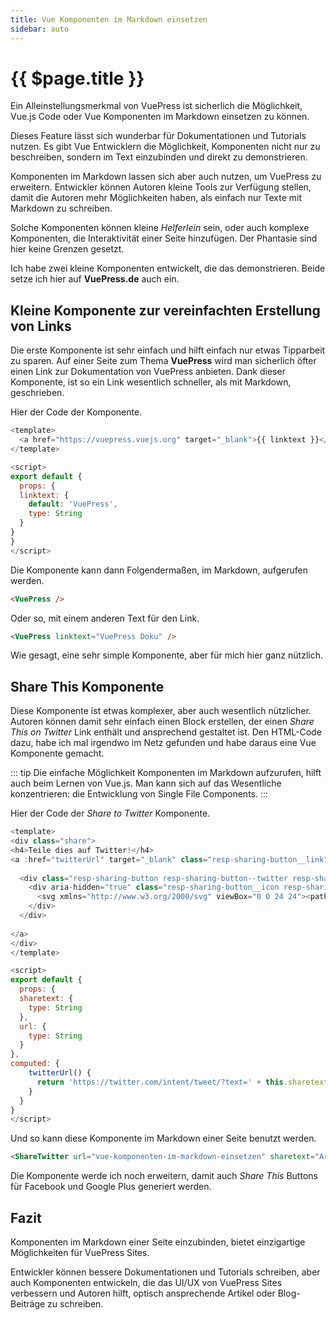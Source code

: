 ```yaml
---
title: Vue Komponenten im Markdown einsetzen
sidebar: auto
---
```

# {{ $page.title }}

Ein Alleinstellungsmerkmal von VuePress ist sicherlich die Möglichkeit, Vue.js Code oder Vue Komponenten im Markdown einsetzen zu können.

Dieses Feature lässt sich wunderbar für Dokumentationen und Tutorials nutzen. Es gibt Vue Entwicklern die Möglichkeit, Komponenten nicht nur zu beschreiben, sondern im Text einzubinden und direkt zu demonstrieren.

Komponenten im Markdown lassen sich aber auch nutzen, um VuePress zu erweitern. Entwickler können Autoren kleine Tools zur Verfügung stellen, damit die Autoren mehr Möglichkeiten haben, als einfach nur Texte mit Markdown zu schreiben.

Solche Komponenten können kleine _Helferlein_ sein, oder auch komplexe Komponenten, die Interaktivität einer Seite hinzufügen. Der Phantasie sind hier keine Grenzen gesetzt.

Ich habe zwei kleine Komponenten entwickelt, die das demonstrieren. Beide setze ich hier auf **VuePress.de** auch ein.

## Kleine Komponente zur vereinfachten Erstellung von Links

Die erste Komponente ist sehr einfach und hilft einfach nur etwas Tipparbeit zu sparen. Auf einer Seite zum Thema **VuePress** wird man sicherlich öfter einen Link zur Dokumentation von VuePress anbieten. Dank dieser Komponente, ist so ein Link wesentlich schneller, als mit Markdown, geschrieben.

Hier der Code der Komponente.

```js
<template>
  <a href="https://vuepress.vuejs.org" target="_blank">{{ linktext }}</a>
</template>

<script>
export default {
  props: {
  linktext: {
    default: 'VuePress',
    type: String
  }
}
}
</script>
```

Die Komponente kann dann Folgendermaßen, im Markdown, aufgerufen werden.

```md
<VuePress />
```

Oder so, mit einem anderen Text für den Link.

```md
<VuePress linktext="VuePress Doku" />
```

Wie gesagt, eine sehr simple Komponente, aber für mich hier ganz nützlich.

<ShareTwitter url="vue-komponenten-im-markdown-einsetzen" sharetext="Artikel über die Möglichkeite Vue-Komponenten im Markdown einzusetzen" />

## Share This Komponente

Diese Komponente ist etwas komplexer, aber auch wesentlich nützlicher. Autoren können damit sehr einfach einen Block erstellen, der einen _Share This on Twitter_ Link enthält und ansprechend gestaltet ist. Den HTML-Code dazu, habe ich mal irgendwo im Netz gefunden und habe daraus eine Vue Komponente gemacht.

::: tip
Die einfache Möglichkeit Komponenten im Markdown aufzurufen, hilft auch beim Lernen von Vue.js. Man kann sich auf das Wesentliche konzentrieren: die Entwicklung von Single File Components.
:::

Hier der Code der _Share to Twitter_ Komponente.

```js
<template>
<div class="share">
<h4>Teile dies auf Twitter!</h4>
<a :href="twitterUrl" target="_blank" class="resp-sharing-button__link">
  
  <div class="resp-sharing-button resp-sharing-button--twitter resp-sharing-button--large">
    <div aria-hidden="true" class="resp-sharing-button__icon resp-sharing-button__icon--solid">
      <svg xmlns="http://www.w3.org/2000/svg" viewBox="0 0 24 24"><path d="M23.44 4.83c-.8.37-1.5.38-2.22.02.93-.56.98-.96 1.32-2.02-.88.52-1.86.9-2.9 1.1-.82-.88-2-1.43-3.3-1.43-2.5 0-4.55 2.04-4.55 4.54 0 .36.03.7.1 1.04-3.77-.2-7.12-2-9.36-4.75-.4.67-.6 1.45-.6 2.3 0 1.56.8 2.95 2 3.77-.74-.03-1.44-.23-2.05-.57v.06c0 2.2 1.56 4.03 3.64 4.44-.67.2-1.37.2-2.06.08.58 1.8 2.26 3.12 4.25 3.16C5.78 18.1 3.37 18.74 1 18.46c2 1.3 4.4 2.04 6.97 2.04 8.35 0 12.92-6.92 12.92-12.93 0-.2 0-.4-.02-.6.9-.63 1.96-1.22 2.56-2.14z"/></svg>
    </div>
  </div>
    
</a>
</div>
</template>

<script>
export default {
  props: {
  sharetext: {
    type: String
  },
  url: {
    type: String
  }
},
computed: {
    twitterUrl() {
      return 'https://twitter.com/intent/tweet/?text=' + this.sharetext + '&' + 'url=' + this.url;
    }
  }
}
</script>
```

Und so kann diese Komponente im Markdown einer Seite benutzt werden.

```md
<ShareTwitter url="vue-komponenten-im-markdown-einsetzen" sharetext="Artikel über VuePress und Komponenten im Markdown" />
```

Die Komponente werde ich noch erweitern, damit auch _Share This_ Buttons für Facebook und Google Plus generiert werden.

## Fazit

Komponenten im Markdown einer Seite einzubinden, bietet einzigartige Möglichkeiten für VuePress Sites.

Entwickler können bessere Dokumentationen und Tutorials schreiben, aber auch Komponenten entwickeln, die das UI/UX von VuePress Sites verbessern und Autoren hilft, optisch ansprechende Artikel oder Blog-Beiträge zu schreiben.
